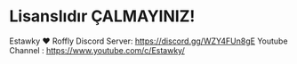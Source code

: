 # Lisanslıdır ÇALMAYINIZ!
Estawky ♥ Roffly
Discord Server:  https://discord.gg/WZY4FUn8gE 
Youtube Channel : https://www.youtube.com/c/Estawky/
